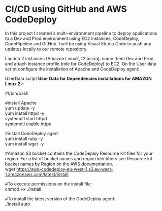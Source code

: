# CI/CD using GitHub and AWS CodeDeploy

In this project I created a multi-environment pipeline to deploy applications to a Dev and Prod environment using EC2 instances, CodeDeploy, CodePipeline and GitHub. I will be using Visual Studio Code to push any updates locally to our remote repository.

Launch 2 instances (Amazon Linux2, t2.micro), name them Dev and Prod and attach instance profile (role for CodeDeploy) to EC2. On the User data script configure the installation of Apache and CodeDeploy agent:<br />

UserData script
<b>User Data for Dependencies installations for AMAZON Linux 2:-</b>

#!/bin/bash<br />

#install Apache<br />
yum update -y<br />
yum install httpd -y<br />
systemctl start httpd<br />
systemctl enable httpd<br />

#install CodeDeploy agent<br />
yum install ruby -y<br />
yum install wget -y<br />

#Amazon S3 bucket contains the CodeDeploy Resource Kit files for your region. For a list of bucket names and region identifiers see Resource kit bucket names by Region on the AWS documentation.<br />
wget https://aws-codedeploy-eu-west-1.s3.eu-west-1.amazonaws.com/latest/install<br />

#To execute permissions on the install file:<br /> 
chmod +x ./install<br />

#To install the latest version of the CodeDeploy agent:<br />
./install auto<br />
